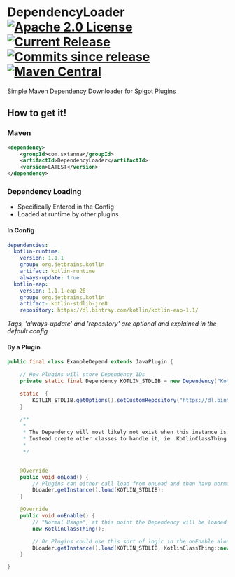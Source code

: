 # DependencyLoader [![Apache 2.0 License](https://img.shields.io/badge/license-Apache%202.0-blue.svg?style=flat-square)](https://www.apache.org/licenses/LICENSE-2.0) [![Current Release](https://img.shields.io/github/release/Sxtanna/dependency-loader.svg?style=flat-square)](https://github.com/Sxtanna/dependency-loader/releases/latest) [![Commits since release](https://img.shields.io/github/commits-since/Sxtanna/dependency-loader/v1.1.svg?style=flat-square)](https://github.com/Sxtanna/dependency-loader/commits/master) [![Maven Central](https://img.shields.io/maven-central/v/com.sxtanna/DependencyLoader.svg?style=flat-square)](http://repo1.maven.org/maven2/com/sxtanna/DependencyLoader/1.1/)
Simple Maven Dependency Downloader for Spigot Plugins

## How to get it!

### Maven
```xml
<dependency>
    <groupId>com.sxtanna</groupId>
    <artifactId>DependencyLoader</artifactId>
    <version>LATEST</version>
</dependency>
```


### Dependency Loading
  * Specifically Entered in the Config
  * Loaded at runtime by other plugins
  
#### In Config  
```yml
dependencies:
  kotlin-runtime:
    version: 1.1.1
    group: org.jetbrains.kotlin
    artifact: kotlin-runtime
    always-update: true
  kotlin-eap:
    version: 1.1.1-eap-26
    group: org.jetbrains.kotlin
    artifact: kotlin-stdlib-jre8
    repository: https://dl.bintray.com/kotlin/kotlin-eap-1.1/
```
*Tags, 'always-update' and 'repository' are optional and explained in the default config*

#### By a Plugin
```java
public final class ExampleDepend extends JavaPlugin {

	// How Plugins will store Dependency IDs
	private static final Dependency KOTLIN_STDLIB = new Dependency("Kotlin-EAP", "1.1.1-eap-26", "org.jetbrains.kotlin", "kotlin-stdlib-jre8");

	static  {
		KOTLIN_STDLIB.getOptions().setCustomRepository("https://dl.bintray.com/kotlin/kotlin-eap-1.1/");
	}

	/**
	 *
	 * The Dependency will most likely not exist when this instance is created, so the main class should never reference it
	 * Instead create other classes to handle it, ie. KotlinClassThing
	 *
	 */


	@Override
	public void onLoad() {
		// Plugins can either call load from onLoad and then have normal usage in the onEnable
		DLoader.getInstance().load(KOTLIN_STDLIB);
	}

	@Override
	public void onEnable() {
		// "Normal Usage", at this point the Dependency will be loaded and available
		new KotlinClassThing();

		// Or Plugins could use this sort of logic in the onEnable alone, the instance of Database will be created after the dependency is loaded
		DLoader.getInstance().load(KOTLIN_STDLIB, KotlinClassThing::new);
	}

}
```
